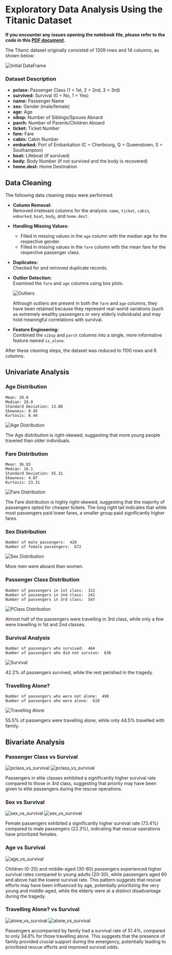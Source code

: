 # Exploratory Data Analysis Using the Titanic Dataset

__If you encounter any issues opening the notebook file, please refer to the code in this [PDF document](notebook.pdf).__

The Titanic dataset originally consisted of 1309 rows and 14 columns, as shown below:

![Initial DataFrame](images/initial_df.png)

### Dataset Description

- **pclass:** Passenger Class (1 = 1st, 2 = 2nd, 3 = 3rd)
- **survived:** Survival (0 = No, 1 = Yes)
- **name:** Passenger Name
- **sex:** Gender (male/female)
- **age:** Age
- **sibsp:** Number of Siblings/Spouse Aboard
- **parch:** Number of Parents/Children Aboard
- **ticket:** Ticket Number
- **fare:** Fare
- **cabin:** Cabin Number
- **embarked:** Port of Embarkation (C = Cherbourg, Q = Queenstown, S = Southampton)
- **boat:** Lifeboat (if survived)
- **body:** Body Number (if not survived and the body is recovered)
- **home.dest:** Home Destination

## Data Cleaning

The following data cleaning steps were performed:

- **Column Removal:**  
  Removed irrelevant columns for the analysis: `name`, `ticket`, `cabin`, `embarked`, `boat`, `body`, and `home.dest`.

- **Handling Missing Values:**  
  - Filled in missing values in the `age` column with the median age for the respective gender.
  - Filled in missing values in the `fare` column with the mean fare for the respective passenger class.

- **Duplicates:**  
  Checked for and removed duplicate records.

- **Outlier Detection:**  
  Examined the `fare` and `age` columns using box plots.

  ![Outliers](images/outliers.png)

  Although outliers are present in both the `fare` and `age` columns, they have been retained because they represent real-world variations (such as extremely wealthy passengers or very elderly individuals) and may hold meaningful correlations with survival.

- **Feature Engineering:**  
  Combined the `sibsp` and `parch` columns into a single, more informative feature named `is_alone`.

After these cleaning steps, the dataset was reduced to 1100 rows and 6 columns.


## Univariate Analysis

### Age Distribution
```
Mean: 29.8
Median: 28.0
Standard Deviation: 13.88
Skewness: 0.45
Kurtosis: 0.44
```
![Age Distribution](images/age_dist.png)

The Age distribution is right-skewed, suggesting that more young people traveled than older individuals.

### Fare Distribution
```
Mean: 36.93
Median: 16.1
Standard Deviation: 55.31
Skewness: 4.07
Kurtosis: 23.31
```
![Fare Distribution](images/fare_dist.png)

The Fare distribution is highly right-skewed, suggesting that the majority of passengers opted for cheaper tickets. The long right tail indicates that while most passengers paid lower fares, a smaller group paid significantly higher fares.

### Sex Distribution
```
Number of male passengers:  428
Number of female passengers:  672
```
![Sex Distribution](images/sex_dist.png)

More men were aboard than women.

### Passenger Class Distribution
```
Number of passengers in 1st class:  312
Number of passengers in 2nd class:  241
Number of passengers in 3rd class:  547
```
![PClass Distribution](images/pclass_dist.png)

Almost half of the passengers were travelling in 3rd class, while only a few were travelling in 1st and 2nd classes.

### Survival Analysis
```
Number of passengers who survived:  464
Number of passengers who did not survive:  636
```
![Survival](images/survival.png)

42.2% of passengers survived, while the rest perished in the tragedy.

### Travelling Alone?
```
Number of passengers who were not alone:  490
Number of passengers who were alone:  610
```
![Travelling Alone](images/travelling_alone.png)

55.5% of passengers were travelling alone, while only 44.5% travelled with family.

## Bivariate Analysis

### Passenger Class vs Survival

![pclass_vs_survival](images/pclass_vs_survival_bar.png)
![pclass_vs_survival](images/pclass_vs_survival_pie.png)

Passengers in elite classes exhibited a significantly higher survival rate compared to those in 3rd class, suggesting that priority may have been given to elite passengers during the rescue operations.

### Sex vs Survival

![sex_vs_survival](images/sex_vs_survival_bar.png)
![sex_vs_survival](images/sex_vs_survival_pie.png)

Female passengers exhibited a significantly higher survival rate (73.4%) compared to male passengers (22.3%), indicating that rescue operations have prioritized females.

### Age vs Survival
![age_vs_survival](images/age_vs_survival.png)

Children (0-20) and middle-aged (30-60) passengers experienced higher survival rates compared to young adults (20-30), while passengers aged 60 and above had the lowest survival rate. This pattern suggests that rescue efforts may have been influenced by age, potentially prioritizing the very young and middle-aged, while the elderly were at a distinct disadvantage during the tragedy.

### Travelling Alone? vs Survival
![alone_vs_survival](images/alone_vs_survival_bar.png)
![alone_vs_survival](images/alone_vs_survival_pie.png)

Passengers accompanied by family had a survival rate of 51.4%, compared to only 34.8% for those travelling alone. This suggests that the presence of family provided crucial support during the emergency, potentially leading to prioritized rescue efforts and improved survival odds.

